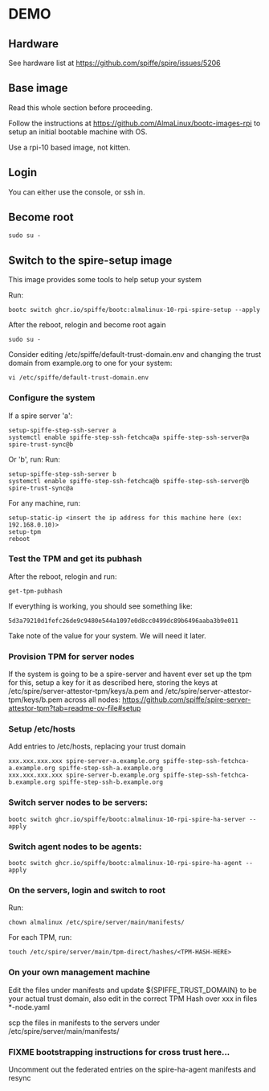 # DEMO

## Hardware

See hardware list at https://github.com/spiffe/spire/issues/5206

## Base image

Read this whole section before proceeding.

Follow the instructions at https://github.com/AlmaLinux/bootc-images-rpi to setup an initial bootable machine with OS.

Use a rpi-10 based image, not kitten.

## Login

You can either use the console, or ssh in.

## Become root

```
sudo su -
```

## Switch to the spire-setup image

This image provides some tools to help setup your system

Run:
```
bootc switch ghcr.io/spiffe/bootc:almalinux-10-rpi-spire-setup --apply
```

After the reboot, relogin and become root again

```
sudo su -
```

Consider editing /etc/spiffe/default-trust-domain.env and changing the trust domain from example.org to one for your system:
```
vi /etc/spiffe/default-trust-domain.env
```

### Configure the system
If a spire server 'a':
```
setup-spiffe-step-ssh-server a
systemctl enable spiffe-step-ssh-fetchca@a spiffe-step-ssh-server@a spire-trust-sync@b
```

Or 'b', run:
Run:
```
setup-spiffe-step-ssh-server b
systemctl enable spiffe-step-ssh-fetchca@b spiffe-step-ssh-server@b spire-trust-sync@a
```

For any machine, run:
```
setup-static-ip <insert the ip address for this machine here (ex: 192.168.0.10)>
setup-tpm
reboot
```

### Test the TPM and get its pubhash
After the reboot, relogin and run:
```
get-tpm-pubhash
```

If everything is working, you should see something like:
```
5d3a79210d1fefc26de9c9480e544a1097e0d8cc0499dc89b6496aaba3b9e011
```

Take note of the value for your system. We will need it later.

### Provision TPM for server nodes

If the system is going to be a spire-server and havent ever set up the tpm for this, setup a key for it as described here, storing the keys at /etc/spire/server-attestor-tpm/keys/a.pem and /etc/spire/server-attestor-tpm/keys/b.pem across all nodes:
https://github.com/spiffe/spire-server-attestor-tpm?tab=readme-ov-file#setup

### Setup /etc/hosts

Add entries to /etc/hosts, replacing your trust domain
```
xxx.xxx.xxx.xxx spire-server-a.example.org spiffe-step-ssh-fetchca-a.example.org spiffe-step-ssh-a.example.org
xxx.xxx.xxx.xxx spire-server-b.example.org spiffe-step-ssh-fetchca-b.example.org spiffe-step-ssh-b.example.org
```

### Switch server nodes to be servers:
```
bootc switch ghcr.io/spiffe/bootc:almalinux-10-rpi-spire-ha-server --apply
```

### Switch agent nodes to be agents:
```
bootc switch ghcr.io/spiffe/bootc:almalinux-10-rpi-spire-ha-agent --apply
```


### On the servers, login and switch to root

Run:
```
chown almalinux /etc/spire/server/main/manifests/
```

For each TPM, run:
```
touch /etc/spire/server/main/tpm-direct/hashes/<TPM-HASH-HERE>
```

### On your own management machine

Edit the files under manifests and update ${SPIFFE_TRUST_DOMAIN} to be your actual trust domain, also
edit in the correct TPM Hash over xxx in files *-node.yaml

scp the files in manifests to the servers under /etc/spire/server/main/manifests/

### FIXME bootstrapping instructions for cross trust here...

Uncomment out the federated entries on the spire-ha-agent manifests and resync
